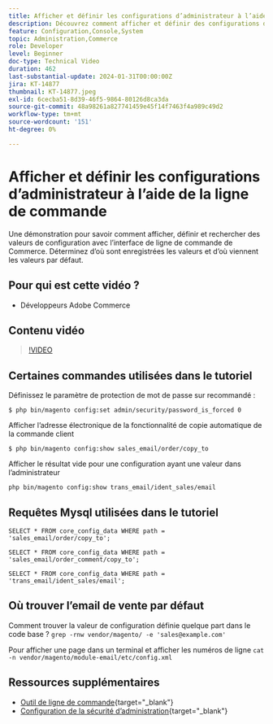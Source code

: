 ```yaml
---
title: Afficher et définir les configurations d’administrateur à l’aide de la ligne de commande
description: Découvrez comment afficher et définir des configurations d’administrateur à l’aide de la ligne de commande.
feature: Configuration,Console,System
topic: Administration,Commerce
role: Developer
level: Beginner
doc-type: Technical Video
duration: 462
last-substantial-update: 2024-01-31T00:00:00Z
jira: KT-14877
thumbnail: KT-14877.jpeg
exl-id: 6cecba51-8d39-46f5-9864-80126d8ca3da
source-git-commit: 48a98261a827741459e45f14f7463f4a989c49d2
workflow-type: tm+mt
source-wordcount: '151'
ht-degree: 0%

---
```


# Afficher et définir les configurations d’administrateur à l’aide de la ligne de commande

Une démonstration pour savoir comment afficher, définir et rechercher des valeurs de configuration avec l’interface de ligne de commande de Commerce. Déterminez d’où sont enregistrées les valeurs et d’où viennent les valeurs par défaut.

## Pour qui est cette vidéo ?

- Développeurs Adobe Commerce

## Contenu vidéo

>[!VIDEO](https://video.tv.adobe.com/v/3427123?&learn=on)

## Certaines commandes utilisées dans le tutoriel

Définissez le paramètre de protection de mot de passe sur recommandé :

`$ php bin/magento config:set admin/security/password_is_forced 0`

Afficher l’adresse électronique de la fonctionnalité de copie automatique de la commande client

`$ php bin/magento config:show sales_email/order/copy_to`

Afficher le résultat vide pour une configuration ayant une valeur dans l’administrateur

`php bin/magento config:show trans_email/ident_sales/email`

## Requêtes Mysql utilisées dans le tutoriel

```
SELECT * FROM core_config_data WHERE path = 'sales_email/order/copy_to';

SELECT * FROM core_config_data WHERE path = 'sales_email/order_comment/copy_to';

SELECT * FROM core_config_data WHERE path = 'trans_email/ident_sales/email';
```

## Où trouver l’email de vente par défaut

Comment trouver la valeur de configuration définie quelque part dans le code base ?
`grep -rnw vendor/magento/ -e 'sales@example.com'`

Pour afficher une page dans un terminal et afficher les numéros de ligne `cat -n vendor/magento/module-email/etc/config.xml`

## Ressources supplémentaires

- [Outil de ligne de commande](https://experienceleague.adobe.com/docs/commerce-operations/configuration-guide/cli/config-cli.html){target="_blank"}
- [Configuration de la sécurité d’administration](https://experienceleague.adobe.com/docs/commerce-admin/systems/security/security-admin.html){target="_blank"}
